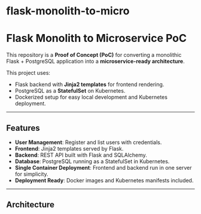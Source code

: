 # flask-monolith-to-micro

# Flask Monolith to Microservice PoC

This repository is a **Proof of Concept (PoC)** for converting a monolithic Flask + PostgreSQL application into a **microservice-ready architecture**.

This project uses:

- Flask backend with **Jinja2 templates** for frontend rendering.
- PostgreSQL as a **StatefulSet** on Kubernetes.
- Dockerized setup for easy local development and Kubernetes deployment.

---

## Features

- **User Management**: Register and list users with credentials.
- **Frontend**: Jinja2 templates served by Flask.
- **Backend**: REST API built with Flask and SQLAlchemy.
- **Database**: PostgreSQL running as a StatefulSet in Kubernetes.
- **Single Container Deployment**: Frontend and backend run in one server for simplicity.
- **Deployment Ready**: Docker images and Kubernetes manifests included.

---

## Architecture

